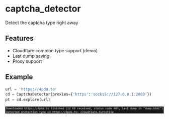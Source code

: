 # captcha_detector
 Detect the captcha type right away

 ## Features
 - Cloudflare common type support (demo)
 - Last dump saving
 - Proxy support

 ## Example

 ```python
 url = 'https://4pda.to'
 cd = CaptchaDetector(proxies={'https':'socks5://127.0.0.1:2080'})
 pt = cd.explore(url)
 ```

 ![captcha_detector](/images/captcha_detector.png)
